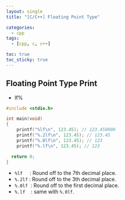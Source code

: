 ```yaml
---
layout: single
title: "[C/C++] Floating Point Type"

categories:
  - cpp
tags:
  - [cpp, c, c++]

toc: true
toc_sticky: true
---
```


## Floating Point Type Print
- lf%

```c++
#include <stdio.h>

int main(void)
{  
    printf("%lf\n", 123.45); // 123.450000
    printf("%.2lf\n", 123.45); // 123.45
    printf("%.0lf\n", 123.45); // 123
    printf("%.lf\n", 123.45); // 123

  return 0;
}
```

- `%lf` &nbsp;&nbsp;&nbsp; : Round off to the 7th decimal place.
- `%.2lf` : Round off to the 3th decimal place.
- `%.0lf` &nbsp;: Round off to the first decimal place.
- `%.lf`  &nbsp;&nbsp;&nbsp;: same with `%.0lf`.
